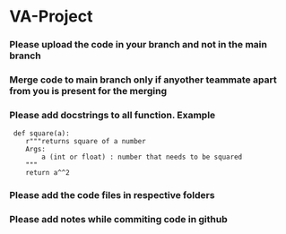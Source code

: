 # VA-Project
### Please upload the code in your branch and not in the main branch
### Merge code to main branch only if anyother teammate apart from you is present for the merging 
### Please add docstrings to all function. Example 
```
 def square(a):
    r"""returns square of a number
    Args:
        a (int or float) : number that needs to be squared 
    """
    return a^^2
```
### Please add the code files in respective folders 
### Please add notes while commiting code in github
 